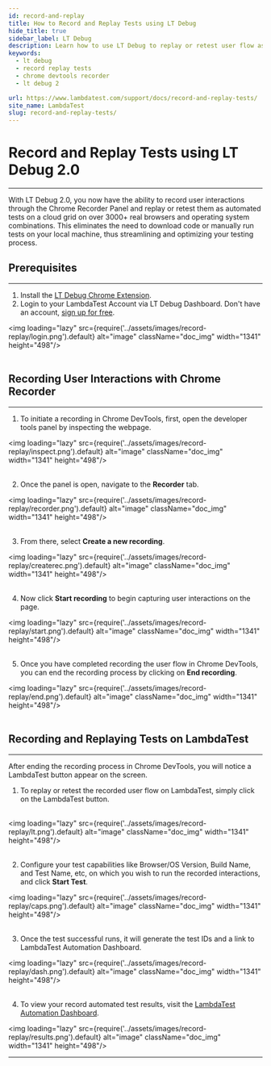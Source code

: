 ```yaml
---
id: record-and-replay
title: How to Record and Replay Tests using LT Debug
hide_title: true
sidebar_label: LT Debug
description: Learn how to use LT Debug to replay or retest user flow as an automated test on 3000+ browser and OS combinations.
keywords:
  - lt debug
  - record replay tests
  - chrome devtools recorder
  - lt debug 2

url: https://www.lambdatest.com/support/docs/record-and-replay-tests/
site_name: LambdaTest
slug: record-and-replay-tests/
---
```


# Record and Replay Tests using LT Debug 2.0
---

With LT Debug 2.0, you now have the ability to record user interactions through the Chrome Recorder Panel and replay or retest them as automated tests on a cloud grid on over 3000+ real browsers and operating system combinations. This eliminates the need to download code or manually run tests on your local machine, thus streamlining and optimizing your testing process.

<div className="ytframe"> 
<div className="youtube" data-embed="vSpgplIYSUQ">
    <div className="play-button"></div>
</div>
</div>

## Prerequisites
---

1. Install the [LT Debug Chrome Extension](https://chrome.google.com/webstore/detail/lt-debug/kofahhnmgobkidipanhejacffiigppcd).
2. Login to your LambdaTest Account via LT Debug Dashboard. Don't have an account, [sign up for free](https://accounts.lambdatest.com/register).

<img loading="lazy" src={require('../assets/images/record-replay/login.png').default} alt="image"  className="doc_img" width="1341" height="498"/><br/><br/>

## Recording User Interactions with Chrome Recorder
---

1. To initiate a recording in Chrome DevTools, first, open the developer tools panel by inspecting the webpage.

<img loading="lazy" src={require('../assets/images/record-replay/inspect.png').default} alt="image"  className="doc_img" width="1341" height="498"/><br/><br/>

2. Once the panel is open, navigate to the **Recorder** tab. 

<img loading="lazy" src={require('../assets/images/record-replay/recorder.png').default} alt="image"  className="doc_img" width="1341" height="498"/><br/><br/>

3. From there, select **Create a new recording**.

<img loading="lazy" src={require('../assets/images/record-replay/createrec.png').default} alt="image"  className="doc_img" width="1341" height="498"/><br/><br/>

4. Now click **Start recording** to begin capturing user interactions on the page.

<img loading="lazy" src={require('../assets/images/record-replay/start.png').default} alt="image"  className="doc_img" width="1341" height="498"/><br/><br/>

5. Once you have completed recording the user flow in Chrome DevTools, you can end the recording process by clicking on **End recording**. 

<img loading="lazy" src={require('../assets/images/record-replay/end.png').default} alt="image"  className="doc_img" width="1341" height="498"/><br/><br/>

## Recording and Replaying Tests on LambdaTest
---

After ending the recording process in Chrome DevTools, you will notice a LambdaTest button appear on the screen. 

1. To replay or retest the recorded user flow on LambdaTest, simply click on the LambdaTest button. 

<br/><img loading="lazy" src={require('../assets/images/record-replay/lt.png').default} alt="image"  className="doc_img" width="1341" height="498"/><br/><br/>

2. Configure your test capabilities like Browser/OS Version, Build Name, and Test Name, etc, on which you wish to run the recorded interactions, and click **Start Test**.

<img loading="lazy" src={require('../assets/images/record-replay/caps.png').default} alt="image"  className="doc_img" width="1341" height="498"/><br/><br/>

3. Once the test successful runs, it will generate the test IDs and a link to LambdaTest Automation Dashboard.

<img loading="lazy" src={require('../assets/images/record-replay/dash.png').default} alt="image"  className="doc_img" width="1341" height="498"/><br/><br/>

4. To view your record automated test results, visit the [LambdaTest Automation Dashboard](https://automation.lambdatest.com/build).

<img loading="lazy" src={require('../assets/images/record-replay/results.png').default} alt="image"  className="doc_img" width="1341" height="498"/>

---

